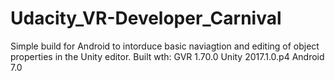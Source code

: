 # Udacity_VR-Developer_Carnival
Simple build for Android to intorduce basic naviagtion and editing of object properties in the Unity editor.
Built wth:
  GVR 1.70.0
  Unity 2017.1.0.p4
  Android 7.0
